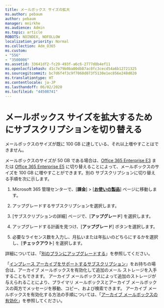 ```yaml
---
title: メールボックス サイズの拡大
ms.author: pebaum
author: pebaum
manager: mnirkhe
ms.audience: Admin
ms.topic: article
ROBOTS: NOINDEX, NOFOLLOW
localization_priority: Normal
ms.collection: Adm_O365
ms.custom:
- "556"
- "3500006"
ms.assetid: 33641df2-fc29-493f-a6c6-2777d8b4ef11
ms.openlocfilehash: d1c7e79b0ba00db87ac0fc3cecd54a6b12721325
ms.sourcegitcommit: bc7d6f4f3c9f7060d073f5130e1ec856e248d020
ms.translationtype: HT
ms.contentlocale: ja-JP
ms.lasthandoff: 06/02/2020
ms.locfileid: "44508741"
---
```

# <a name="switch-subscriptions-to-increase-mailbox-size"></a>メールボックス サイズを拡大するためにサブスクリプションを切り替える

メールボックスのサイズが既に 100 GB に達している、それ以上増やすことはできません。
  
メールボックスのサイズが 50 GB である場合は、[Office 365 Enterprise E3](https://products.office.com/business/office-365-enterprise-e3-business-software) または [Office 365 Enterprise E5](https://products.office.com/business/office-365-enterprise-e5-business-software) に切り替えることによって、メールボックスのサイズを 100 GB に増やすことができます。別の サブスクリプションに切り替える手順を次に示します。
  
1. Microsoft 365 管理センターで、[**課金**] \> [**[お使いの製品](https://go.microsoft.com/fwlink/p/?linkid=842054)**] ページに移動します。

2. アップグレードするサブスクリプションを選択します。

3. [サブスクリプションの詳細] ページで、[**アップグレード**] を選択します。

4. アップグレードする計画を見つけ、[**アップグレード**] ボタンを選択します。

5. 必要なライセンス数を入力し、月払いまたは年払いのどちらにするかを選択し、[**チェックアウト**] を選択します。

詳細については、「[別のプランにアップグレードする](https://docs.microsoft.com/microsoft-365/commerce/subscriptions/upgrade-to-different-plan)」を参照してください。

「[インプレース アーカイブをサポートするサブスクリプション](https://docs.microsoft.com/office365/servicedescriptions/exchange-online-archiving-service-description/exchange-online-archiving-service-description)」をお持ちの場合は、アーカイブ メールボックスを有効化して追加のメール ストレージを入手することもできます。 アーカイブ メールボックスによって追加のストレージが与えられることにより、プライマリ メールボックスとアーカイブ メールボックスの両方でメッセージを移動、コピー、および検索できます。 アーカイブ メールボックスを有効化する方法の手順については、「[アーカイブ メールボックスの有効化](https://docs.microsoft.com/microsoft-365/compliance/enable-archive-mailboxes)」を参照してください。